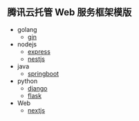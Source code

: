 ## 腾讯云托管 Web 服务框架模版

* golang
  * [gin](cloudrun-gin/README.md)
* nodejs
  * [express](cloudrun-express/READMD.md)
  * [nestjs](cloudrun-nestjs/README.md)
* java
  * [springboot](cloudrun-springboot/README.md)
* python
  * [django](cloudrun-django/README.md)
  * [flask](cloudrun-flask/README.md)
* Web 
  * [nextjs](cloudrun-nextjs/README.md)
  
